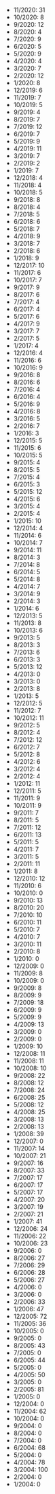 *  11/2020: 31
*  10/2020: 8
*  9/2020: 12
*  8/2020: 4
*  7/2020: 9
*  6/2020: 5
*  5/2020: 9
*  4/2020: 4
*  3/2020: 7
*  2/2020: 12
*  1/2020: 8
*  12/2019: 6
*  11/2019: 7
*  10/2019: 5
*  9/2019: 4
*  8/2019: 7
*  7/2019: 12
*  6/2019: 7
*  5/2019: 9
*  4/2019: 11
*  3/2019: 7
*  2/2019: 2
*  1/2019: 7
*  12/2018: 4
*  11/2018: 4
*  10/2018: 5
*  9/2018: 8
*  8/2018: 4
*  7/2018: 5
*  6/2018: 6
*  5/2018: 7
*  4/2018: 9
*  3/2018: 7
*  2/2018: 6
*  1/2018: 9
*  12/2017: 10
*  11/2017: 6
*  10/2017: 7
*  9/2017: 9
*  8/2017: 6
*  7/2017: 4
*  6/2017: 4
*  5/2017: 6
*  4/2017: 9
*  3/2017: 7
*  2/2017: 5
*  1/2017: 4
*  12/2016: 4
*  11/2016: 6
*  10/2016: 9
*  9/2016: 8
*  8/2016: 6
*  7/2016: 4
*  6/2016: 4
*  5/2016: 9
*  4/2016: 8
*  3/2016: 5
*  2/2016: 7
*  1/2016: 3
*  12/2015: 5
*  11/2015: 6
*  10/2015: 5
*  9/2015: 4
*  8/2015: 5
*  7/2015: 4
*  6/2015: 3
*  5/2015: 12
*  4/2015: 6
*  3/2015: 4
*  2/2015: 4
*  1/2015: 10
*  12/2014: 4
*  11/2014: 6
*  10/2014: 7
*  9/2014: 11
*  8/2014: 3
*  7/2014: 8
*  6/2014: 5
*  5/2014: 8
*  4/2014: 7
*  3/2014: 9
*  2/2014: 3
*  1/2014: 6
*  12/2013: 5
*  11/2013: 8
*  10/2013: 6
*  9/2013: 5
*  8/2013: 3
*  7/2013: 6
*  6/2013: 3
*  5/2013: 12
*  4/2013: 0
*  3/2013: 0
*  2/2013: 8
*  1/2013: 5
*  12/2012: 5
*  11/2012: 7
*  10/2012: 11
*  9/2012: 5
*  8/2012: 4
*  7/2012: 12
*  6/2012: 7
*  5/2012: 8
*  4/2012: 6
*  3/2012: 4
*  2/2012: 4
*  1/2012: 11
*  12/2011: 5
*  11/2011: 9
*  10/2011: 9
*  9/2011: 7
*  8/2011: 5
*  7/2011: 12
*  6/2011: 13
*  5/2011: 5
*  4/2011: 7
*  3/2011: 5
*  2/2011: 11
*  1/2011: 8
*  12/2010: 12
*  11/2010: 6
*  10/2010: 0
*  9/2010: 13
*  8/2010: 20
*  7/2010: 10
*  6/2010: 11
*  5/2010: 7
*  4/2010: 7
*  3/2010: 11
*  2/2010: 8
*  1/2010: 0
*  12/2009: 0
*  11/2009: 8
*  10/2009: 0
*  9/2009: 8
*  8/2009: 9
*  7/2009: 18
*  6/2009: 9
*  5/2009: 9
*  4/2009: 13
*  3/2009: 0
*  2/2009: 0
*  1/2009: 10
*  12/2008: 11
*  11/2008: 11
*  10/2008: 10
*  9/2008: 22
*  8/2008: 12
*  7/2008: 24
*  6/2008: 25
*  5/2008: 12
*  4/2008: 25
*  3/2008: 13
*  2/2008: 13
*  1/2008: 39
*  12/2007: 0
*  11/2007: 14
*  10/2007: 21
*  9/2007: 16
*  8/2007: 33
*  7/2007: 17
*  6/2007: 17
*  5/2007: 17
*  4/2007: 20
*  3/2007: 19
*  2/2007: 21
*  1/2007: 41
*  12/2006: 24
*  11/2006: 22
*  10/2006: 23
*  9/2006: 0
*  8/2006: 27
*  7/2006: 29
*  6/2006: 28
*  5/2006: 27
*  4/2006: 0
*  3/2006: 0
*  2/2006: 33
*  1/2006: 47
*  12/2005: 72
*  11/2005: 36
*  10/2005: 0
*  9/2005: 0
*  8/2005: 43
*  7/2005: 0
*  6/2005: 44
*  5/2005: 0
*  4/2005: 50
*  3/2005: 0
*  2/2005: 81
*  1/2005: 0
*  12/2004: 0
*  11/2004: 62
*  10/2004: 0
*  9/2004: 0
*  8/2004: 0
*  7/2004: 0
*  6/2004: 68
*  5/2004: 0
*  4/2004: 78
*  3/2004: 100
*  2/2004: 0
*  1/2004: 0